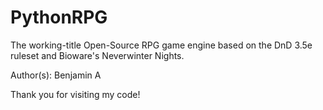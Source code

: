 PythonRPG
=========

The working-title Open-Source RPG game engine based on the DnD 3.5e ruleset and
Bioware's Neverwinter Nights.


Author(s): Benjamin A


Thank you for visiting my code!
